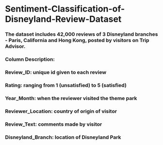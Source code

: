 # Sentiment-Classification-of-Disneyland-Review-Dataset

### The dataset includes 42,000 reviews of 3 Disneyland branches - Paris, California and Hong Kong, posted by visitors on Trip Advisor.

### Column Description:

### Review_ID: unique id given to each review
### Rating: ranging from 1 (unsatisfied) to 5 (satisfied)
### Year_Month: when the reviewer visited the theme park
### Reviewer_Location: country of origin of visitor
### Review_Text: comments made by visitor
### Disneyland_Branch: location of Disneyland Park

